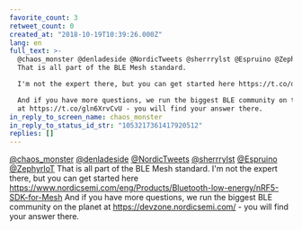 ```yaml
---
favorite_count: 3
retweet_count: 0
created_at: "2018-10-19T10:39:26.000Z"
lang: en
full_text: >-
  @chaos_monster @denladeside @NordicTweets @sherrrylst @Espruino @ZephyrIoT
  That is all part of the BLE Mesh standard.

  I'm not the expert there, but you can get started here https://t.co/dIwwsr71Mn

  And if you have more questions, we run the biggest BLE community on the planet
  at https://t.co/gln6XrvCvU - you will find your answer there.
in_reply_to_screen_name: chaos_monster
in_reply_to_status_id_str: "1053217361417920512"
replies: []
---
```


[@chaos_monster](https://twitter.com/chaos_monster)
[@denladeside](https://twitter.com/denladeside)
[@NordicTweets](https://twitter.com/NordicTweets)
[@sherrrylst](https://twitter.com/sherrrylst)
[@Espruino](https://twitter.com/Espruino)
[@ZephyrIoT](https://twitter.com/ZephyrIoT) That is all part of the BLE Mesh
standard. I'm not the expert there, but you can get started here
<https://www.nordicsemi.com/eng/Products/Bluetooth-low-energy/nRF5-SDK-for-Mesh>
And if you have more questions, we run the biggest BLE community on the planet
at <https://devzone.nordicsemi.com/> - you will find your answer there.
